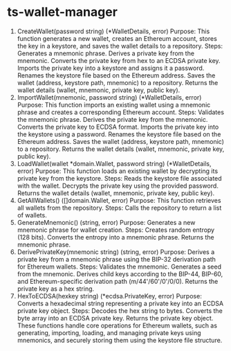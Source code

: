 # ts-wallet-manager

1. CreateWallet(password string) (*WalletDetails, error)
Purpose: This function generates a new wallet, creates an Ethereum account, stores the key in a keystore, and saves the wallet details to a repository.
Steps:
Generates a mnemonic phrase.
Derives a private key from the mnemonic.
Converts the private key from hex to an ECDSA private key.
Imports the private key into a keystore and assigns it a password.
Renames the keystore file based on the Ethereum address.
Saves the wallet (address, keystore path, mnemonic) to a repository.
Returns the wallet details (wallet, mnemonic, private key, public key).
2. ImportWallet(mnemonic, password string) (*WalletDetails, error)
Purpose: This function imports an existing wallet using a mnemonic phrase and creates a corresponding Ethereum account.
Steps:
Validates the mnemonic phrase.
Derives the private key from the mnemonic.
Converts the private key to ECDSA format.
Imports the private key into the keystore using a password.
Renames the keystore file based on the Ethereum address.
Saves the wallet (address, keystore path, mnemonic) to a repository.
Returns the wallet details (wallet, mnemonic, private key, public key).
3. LoadWallet(wallet *domain.Wallet, password string) (*WalletDetails, error)
Purpose: This function loads an existing wallet by decrypting its private key from the keystore.
Steps:
Reads the keystore file associated with the wallet.
Decrypts the private key using the provided password.
Returns the wallet details (wallet, mnemonic, private key, public key).
4. GetAllWallets() ([]domain.Wallet, error)
Purpose: This function retrieves all wallets from the repository.
Steps: Calls the repository to return a list of wallets.
5. GenerateMnemonic() (string, error)
Purpose: Generates a new mnemonic phrase for wallet creation.
Steps:
Creates random entropy (128 bits).
Converts the entropy into a mnemonic phrase.
Returns the mnemonic phrase.
6. DerivePrivateKey(mnemonic string) (string, error)
Purpose: Derives a private key from a mnemonic phrase using the BIP-32 derivation path for Ethereum wallets.
Steps:
Validates the mnemonic.
Generates a seed from the mnemonic.
Derives child keys according to the BIP-44, BIP-60, and Ethereum-specific derivation path (m/44'/60'/0'/0/0).
Returns the private key as a hex string.
7. HexToECDSA(hexkey string) (*ecdsa.PrivateKey, error)
Purpose: Converts a hexadecimal string representing a private key into an ECDSA private key object.
Steps:
Decodes the hex string to bytes.
Converts the byte array into an ECDSA private key.
Returns the private key object.
These functions handle core operations for Ethereum wallets, such as generating, importing, loading, and managing private keys using mnemonics, and securely storing them using the keystore file structure.